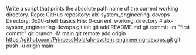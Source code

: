 Write a script that prints the absolute path name of the current working directory.
Repo:
    GitHub repository: alx-system_engineering-devops
    Directory: 0x00-shell_basics
    File: 0-current_working_directory
    # alx-system_engineering-devops
git init
git add README.md
git commit -m "first commit"
git branch -M main
git remote add origin https://github.com/PrincessMola/alx-system_engineering-devops.git
git push -u origin main
